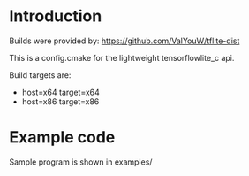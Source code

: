 # Introduction
Builds were provided by: https://github.com/ValYouW/tflite-dist

This is a config.cmake for the lightweight tensorflowlite_c api. 

Build targets are:
- host=x64 target=x64
- host=x86 target=x86

# Example code
Sample program is shown in examples/